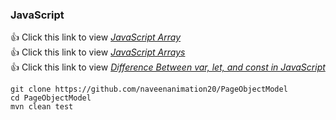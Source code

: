 ### JavaScript
:+1: Click this link to view <a href="https://developer.mozilla.org/en-US/docs/Web/JavaScript/Reference/Global_Objects/Array/from" title="Click here to view JavaScript Array">*JavaScript Array* </a><br>
:+1: Click this link to view <a href="https://javascript.info/array" title="Click here to view JavaScript Arrays">*JavaScript Arrays* </a><br>
:+1: Click this link to view <a href="https://www.freecodecamp.org/news/var-let-and-const-whats-the-difference/" title="Click here to view Difference Between var, let, and const in JavaScript">*Difference Between var, let, and const in JavaScript* </a><br>
```
git clone https://github.com/naveenanimation20/PageObjectModel
cd PageObjectModel
mvn clean test
```
